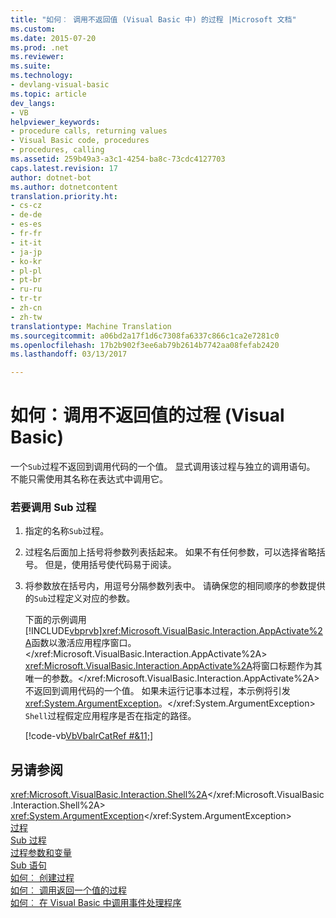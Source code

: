 ```yaml
---
title: "如何︰ 调用不返回值 (Visual Basic 中) 的过程 |Microsoft 文档"
ms.custom: 
ms.date: 2015-07-20
ms.prod: .net
ms.reviewer: 
ms.suite: 
ms.technology:
- devlang-visual-basic
ms.topic: article
dev_langs:
- VB
helpviewer_keywords:
- procedure calls, returning values
- Visual Basic code, procedures
- procedures, calling
ms.assetid: 259b49a3-a3c1-4254-ba8c-73cdc4127703
caps.latest.revision: 17
author: dotnet-bot
ms.author: dotnetcontent
translation.priority.ht:
- cs-cz
- de-de
- es-es
- fr-fr
- it-it
- ja-jp
- ko-kr
- pl-pl
- pt-br
- ru-ru
- tr-tr
- zh-cn
- zh-tw
translationtype: Machine Translation
ms.sourcegitcommit: a06bd2a17f1d6c7308fa6337c866c1ca2e7281c0
ms.openlocfilehash: 17b2b902f3ee6ab79b2614b7742aa08fefab2420
ms.lasthandoff: 03/13/2017

---
```

# <a name="how-to-call-a-procedure-that-does-not-return-a-value-visual-basic"></a>如何：调用不返回值的过程 (Visual Basic)
一个`Sub`过程不返回到调用代码的一个值。 显式调用该过程与独立的调用语句。 不能只需使用其名称在表达式中调用它。  
  
### <a name="to-call-a-sub-procedure"></a>若要调用 Sub 过程  
  
1.  指定的名称`Sub`过程。  
  
2.  过程名后面加上括号将参数列表括起来。 如果不有任何参数，可以选择省略括号。 但是，使用括号使代码易于阅读。  
  
3.  将参数放在括号内，用逗号分隔参数列表中。 请确保您的相同顺序的参数提供的`Sub`过程定义对应的参数。  
  
     下面的示例调用[!INCLUDE[vbprvb](../../../../csharp/programming-guide/concepts/linq/includes/vbprvb_md.md)]<xref:Microsoft.VisualBasic.Interaction.AppActivate%2A>函数以激活应用程序窗口。</xref:Microsoft.VisualBasic.Interaction.AppActivate%2A> <xref:Microsoft.VisualBasic.Interaction.AppActivate%2A>将窗口标题作为其唯一的参数。</xref:Microsoft.VisualBasic.Interaction.AppActivate%2A> 不返回到调用代码的一个值。 如果未运行记事本过程，本示例将引发<xref:System.ArgumentException>。</xref:System.ArgumentException> `Shell`过程假定应用程序是否在指定的路径。  
  
     [!code-vb[VbVbalrCatRef #&11;](./codesnippet/VisualBasic/how-to-call-a-procedure-that-does-not-return-a-value_1.vb)]  
  
## <a name="see-also"></a>另请参阅  
 <xref:Microsoft.VisualBasic.Interaction.Shell%2A></xref:Microsoft.VisualBasic.Interaction.Shell%2A>   
 <xref:System.ArgumentException></xref:System.ArgumentException>   
 [过程](./index.md)   
 [Sub 过程](./sub-procedures.md)   
 [过程参数和变量](./procedure-parameters-and-arguments.md)   
 [Sub 语句](../../../../visual-basic/language-reference/statements/sub-statement.md)   
 [如何︰ 创建过程](./how-to-create-a-procedure.md)   
 [如何︰ 调用返回一个值的过程](./how-to-call-a-procedure-that-returns-a-value.md)   
 [如何︰ 在 Visual Basic 中调用事件处理程序](./how-to-call-an-event-handler.md)
